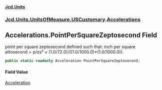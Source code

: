 #### [Jcd.Units](index.md 'index')

### [Jcd.Units.UnitsOfMeasure.USCustomary](Jcd.Units.UnitsOfMeasure.USCustomary.md 'Jcd.Units.UnitsOfMeasure.USCustomary').[Accelerations](Accelerations.md 'Jcd.Units.UnitsOfMeasure.USCustomary.Accelerations')

## Accelerations.PointPerSquareZeptosecond Field

point per square zeptosecond defined such that: inch per square attosecond = p/zs² ×
(1.0/72.0)/((1.0/1000.0)*(1.0/1000.0)).

```csharp
public static readonly Acceleration PointPerSquareZeptosecond;
```

#### Field Value

[Acceleration](Acceleration.md 'Jcd.Units.UnitTypes.Acceleration')